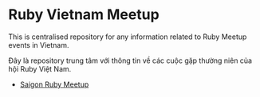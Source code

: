 # Ruby Vietnam Meetup

This is centralised repository for any information related to Ruby Meetup events in Vietnam.

Đây là repository trung tâm với thông tin về các cuộc gặp thường niên của hội Ruby Việt Nam.

* [Saigon Ruby Meetup](https://github.com/ruby-vietnam/meetup/wiki/Saigon-Ruby-Meetup)


